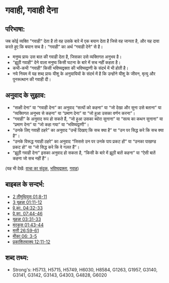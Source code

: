 # गवाही, गवाही देना #

## परिभाषा: ##

जब कोई व्यक्ति "गवाही" देता है तो वह उसके बारे में एक बयान देता है जिसे वह जानता है, और यह दावा करते हुए कि बयान सच है। “गवाही” का अर्थ “गवाही देने” से है।

* मनुष्य प्रायः उस बात की गवाही देता है, जिसका उसे व्यक्तिगत अनुभव है।
* “झूठी गवाही” देने वाला मनुष्य किसी घटना के बारे में सच नहीं कहता है।
* कभी-कभी “गवाही” किसी भविष्यद्वक्ता की भविष्यद्वाणी के संदर्भ में भी होती है।
* नये नियम में यह शब्द प्रायः यीशु के अनुयायियों के संदर्भ में है कि उन्होंने यीशु के जीवन, मृत्यु और पुनरूत्थान की गवाही दी।

## अनुवाद के सुझाव: ##

* “साक्षी देना” या “गवाही देना” का अनुवाद “सत्यों को कहना” या “जो देखा और सुना उसे बताना” या “व्यक्तिगत अनुभव से कहना” या “प्रमाण देना” या “जो हुआ उसका वर्णन करना”।
* “गवाही” के अनुवाद रूप हो सकते हैं, “जो हुआ उसका ब्योरा सुनाना” या “सत्य का कथन सुनाना” या “प्रमाण देना” या “जो कहा गया” या “भविष्यद्वाणी”।
* “उनके लिए गवाही ठहरे” का अनुवाद “उन्हें दिखाए कि सच क्या है” या “उन पर सिद्ध करे कि सच क्या है”।
* “उनके विरूद्ध गवाही ठहरे” का अनुवाद “जिससे उन पर उनके पाप प्रकट हों” या “उनका पाखण्ड प्रकट हो” या “जो सिद्ध करे कि वे गलत हैं”।
* “झूठी गवाही देना” इसका अनुवाद हो सकता है, “किसी के बारे में झूठी बातें कहना” या “ऐसी बातें कहना जो सच नहीं हैं”।

(यह भी देखें: [वाचा का संदूक](../kt/arkofthecovenant.md), [भविष्यद्वक्ता](../kt/prophet.md), [गवाह](../kt/witness.md))

## बाइबल के सन्दर्भ: ##

* [2 तीमुथियुस 01:8-11](rc://en/tn/help/2ti/01/08)
* [3 यूहन्ना 01:11-12](rc://en/tn/help/3jn/01/11)
* [प्रे.का. 04:32-33](rc://en/tn/help/act/04/32)
* [प्रे.का. 07:44-46](rc://en/tn/help/act/07/44)
* [यूहन्ना 03:31-33](rc://en/tn/help/jhn/03/31)
* [मरकुस 01:43-44](rc://en/tn/help/mrk/01/43)
* [मत्ती 26:59-61](rc://en/tn/help/mat/26/59)
* [मीका 06: 3-5](rc://en/tn/help/mic/06/03)
* [प्रकाशितवाक्य  12:11-12](rc://en/tn/help/rev/12/11)

## शब्द तथ्य: ##

* Strong's: H5713, H5715, H5749, H6030, H8584, G1263, G1957, G3140, G3141, G3142, G3143, G4303, G4828, G6020
